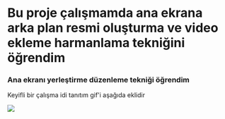 <h1>Bu proje çalışmamda ana ekrana arka plan resmi oluşturma ve video ekleme harmanlama tekniğini öğrendim</h1>

<h3>Ana ekranı yerleştirme düzenleme tekniği öğrendim</h3>

<p>Keyifli bir çalışma idi tanıtım gif'i aşağıda eklidir</p>

![](Noel.gif)